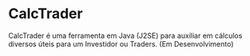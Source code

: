 # CalcTrader
CalcTrader é uma ferramenta em Java (J2SE) para auxiliar em cálculos diversos úteis para um Investidor ou Traders. (Em Desenvolvimento)
<p><igm src="img.jpg" alt="Imagem não encontrada"/></p>

